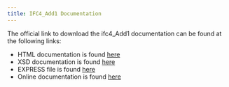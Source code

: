 ```yaml
---
title: IFC4_Add1 Documentation
---
```

<p>The official link to download the ifc4_Add1 documentation can be found at the following links:</p>

<ul>
  <li>HTML documentation is found <a href="http://www.buildingsmart-tech.org/ifc/IFC4/Add1/html/">here</a></li>
  <li>XSD documentation is found <a href="http://www.buildingsmart-tech.org/ifcXML/IFC4/Add1/IFC4_ADD1.xsd">here</a></li>
  <li>EXPRESS file is found <a href="http://www.buildingsmart-tech.org/ifc/IFC4/Add1/IFC4_ADD1.exp">here</a></li>
  <li>Online documentation is found <a href="http://www.buildingsmart-tech.org/ifc/IFC4/Add1/html/">here</a></li>
</ul>
